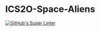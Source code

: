 # ICS2O-Space-Aliens
[![GitHub's Super Linter](https://github.com/ICS20-Programming-GraydonE/ICS2O-Space-Aliens/workflows/GitHub's%20Super%20Linter/badge.svg)](https://github.com/ICS20-Programming-GraydonE/ICS2O-Space-Aliens/actions)